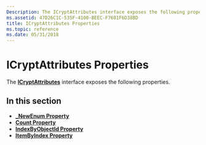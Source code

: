 ```yaml
---
Description: The ICryptAttributes interface exposes the following properties.
ms.assetid: 47D26C1C-535F-4100-BEEC-F7681F6D38BD
title: ICryptAttributes Properties
ms.topic: reference
ms.date: 05/31/2018
---
```


# ICryptAttributes Properties

The [**ICryptAttributes**](/windows/desktop/api/CertEnroll/nn-certenroll-icryptattributes) interface exposes the following properties.

## In this section

-   [**\_NewEnum Property**](/windows/desktop/api/CertEnroll/nf-certenroll-icryptattributes-get__newenum)
-   [**Count Property**](/windows/desktop/api/CertEnroll/nf-certenroll-icryptattributes-get_count)
-   [**IndexByObjectId Property**](/windows/desktop/api/CertEnroll/nf-certenroll-icryptattributes-get_indexbyobjectid)
-   [**ItemByIndex Property**](/windows/desktop/api/CertEnroll/nf-certenroll-icryptattributes-get_itembyindex)

 

 



